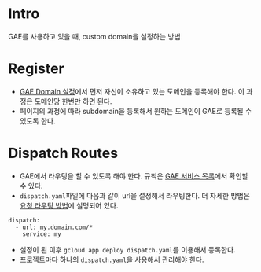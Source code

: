# Intro
GAE를 사용하고 있을 때, custom domain을 설정하는 방법

# Register
* [GAE Domain 설정](https://console.cloud.google.com/appengine/settings/domains)에서 먼저 자신이 소유하고 있는 도메인을 등록해야 한다. 이 과정은 도메인당 한번만 하면 된다.
* 페이지의 과정에 따라 subdomain을 등록해서 원하는 도메인이 GAE로 등록될 수 있도록 한다.

# Dispatch Routes
* GAE에서 라우팅을 할 수 있도록 해야 한다. 규칙은 [GAE 서비스 목록](https://console.cloud.google.com/appengine/services)에서 확인할 수 있다.
* `dispatch.yaml`파일에 다음과 같이 url을 설정해서 라우팅한다. 더 자세한 방법은 [요청 라우팅 방법](https://cloud.google.com/appengine/docs/standard/python/how-requests-are-routed)에 설명되어 있다.
```
dispatch:
  - url: my.domain.com/*
    service: my
```
* 설정이 된 이후 `gcloud app deploy dispatch.yaml`를 이용해서 등록한다.
* 프로젝트마다 하나의 `dispatch.yaml`을 사용해서 관리해야 한다.
